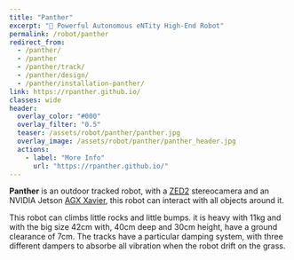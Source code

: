 ```yaml
---
title: "Panther"
excerpt: "🐆 Powerful Autonomous eNTity High-End Robot"
permalink: /robot/panther
redirect_from:
  - /panther/
  - /panther
  - /panther/track/
  - /panther/design/
  - /panther/installation-panther/
link: https://rpanther.github.io/
classes: wide
header:
  overlay_color: "#000"
  overlay_filter: "0.5"
  teaser: /assets/robot/panther/panther.jpg
  overlay_image: /assets/robot/panther/panther_header.jpg
  actions:
    - label: "More Info"
      url: "https://rpanther.github.io/"
---
```


**Panther** is an outdoor tracked robot, with a [ZED2](https://www.stereolabs.com/zed-2/) stereocamera and an NVIDIA Jetson [AGX Xavier](https://developer.nvidia.com/embedded/jetson-agx-xavier-developer-kit), this robot can interact with all objects around it.

This robot can climbs little rocks and little bumps. it is heavy with 11kg and with the big size 42cm with, 40cm deep and 30cm height, have a ground clearance of 7cm. The tracks have a particular damping system, with three different dampers to absorbe all vibration when the robot drift on the grass.